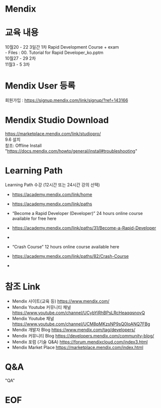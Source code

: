 # Mendix
# 교육 내용
  10월20 - 22 3일간 1차 Rapid Development Course + exam <br>
    - Files :   00. Tutorial for Rapid Developer_ko.pptm<br>
  10월27 - 29 2차 <br>
  11월3 - 5 3차 <br>
# Mendix User 등록
  회원가입 : https://signup.mendix.com/link/signup/?ref=143166

# Mendix Studio Download
  https://marketplace.mendix.com/link/studiopro/ <br>
  9.6 설치 <br>
  참조: Offline Install<br>
  "https://docs.mendix.com/howto/general/install#troubleshooting"
 
# Learning Path
  Learning Path 수강 (12시간 또는 24시간 강의 선택)<br>
  - https://academy.mendix.com/link/home <br>
  - https://academy.mendix.com/link/paths <br>
  
  - “Become a Rapid Developer (Developer)” 24 hours online course available for free here<br>
  - https://academy.mendix.com/link/paths/31/Become-a-Rapid-Developer <br>
  - 
  - “Crash Course” 12 hours online course available here <br>
  - https://academy.mendix.com/link/paths/82/Crash-Course<br>
  - 

# 참조 Link
- Mendix 사이트(교육 등) https://www.mendix.com/<br>
- Mendix Youtube 커뮤니티 채널 https://www.youtube.com/channel/UCybYiRhBPsLRcHeaqqsnovQ<br>
- Mendix Youtube 채널 https://www.youtube.com/channel/UCM8pMKzsNP9sQ0IoANQ7FBg<br>
- Mendix 개발자 Blog https://www.mendix.com/tag/developers/<br>
- Mendix 커뮤니티 Blog https://developers.mendix.com/community-blog/<br>
- Mendix 포럼 (기술 Q&A) https://forum.mendixcloud.com/index3.html<br>
- Mendix Market Place https://marketplace.mendix.com/index.html<br>



# Q&A
  "QA" <br>

# EOF

